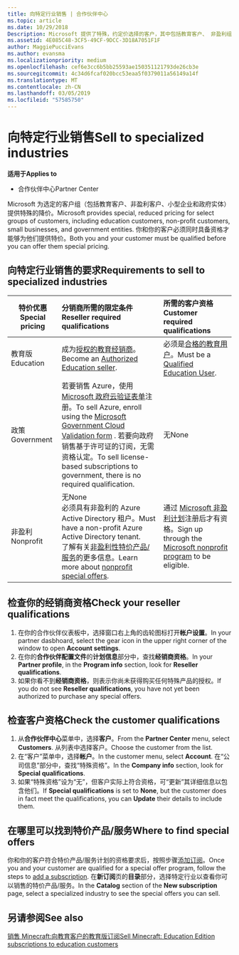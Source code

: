 ```yaml
---
title: 向特定行业销售 | 合作伙伴中心
ms.topic: article
ms.date: 10/29/2018
Description: Microsoft 提供了特殊，约定价选择的客户，其中包括教育客户、 非盈利组织客户和政府用户组。
ms.assetid: 4E085C48-3CF5-49CF-9DCC-3D18A7051F1F
author: MaggiePucciEvans
ms.author: evansma
ms.localizationpriority: medium
ms.openlocfilehash: cef6e3cc6b5bb25593ae150351121793de26cb3e
ms.sourcegitcommit: 4c34d6fcaf020bcc53eaa5f0379011a56149a14f
ms.translationtype: MT
ms.contentlocale: zh-CN
ms.lasthandoff: 03/05/2019
ms.locfileid: "57585750"
---
```

# <a name="sell-to-specialized-industries"></a><span data-ttu-id="09841-103">向特定行业销售</span><span class="sxs-lookup"><span data-stu-id="09841-103">Sell to specialized industries</span></span>

<span data-ttu-id="09841-104">**适用于**</span><span class="sxs-lookup"><span data-stu-id="09841-104">**Applies to**</span></span>

-  <span data-ttu-id="09841-105">合作伙伴中心</span><span class="sxs-lookup"><span data-stu-id="09841-105">Partner Center</span></span>

<span data-ttu-id="09841-106">Microsoft 为选定的客户组（包括教育客户、非盈利客户、小型企业和政府实体）提供特殊的降价。</span><span class="sxs-lookup"><span data-stu-id="09841-106">Microsoft provides special, reduced pricing for select groups of customers, including education customers, non-profit customers, small businesses, and government entities.</span></span> <span data-ttu-id="09841-107">你和你的客户必须同时具备资格才能够为他们提供特价。</span><span class="sxs-lookup"><span data-stu-id="09841-107">Both you and your customer must be qualified before you can offer them special pricing.</span></span> 

## <a name="requirements-to-sell-to-specialized-industries"></a><span data-ttu-id="09841-108">向特定行业销售的要求</span><span class="sxs-lookup"><span data-stu-id="09841-108">Requirements to sell to specialized industries</span></span>

|<span data-ttu-id="09841-109">**特价优惠**</span><span class="sxs-lookup"><span data-stu-id="09841-109">**Special pricing**</span></span>   |<span data-ttu-id="09841-110">**分销商所需的限定条件**</span><span class="sxs-lookup"><span data-stu-id="09841-110">**Reseller required qualifications**</span></span>   |<span data-ttu-id="09841-111">**所需的客户资格**</span><span class="sxs-lookup"><span data-stu-id="09841-111">**Customer required qualifications**</span></span>   |
|----------------------------|:---------------------------------|:------------------------------------------|
|<span data-ttu-id="09841-112">教育版</span><span class="sxs-lookup"><span data-stu-id="09841-112">Education</span></span>   |<span data-ttu-id="09841-113">成为[授权的教育经销商](https://www.mepn.com)。</span><span class="sxs-lookup"><span data-stu-id="09841-113">Become an [Authorized Education seller](https://www.mepn.com).</span></span>   | <span data-ttu-id="09841-114">必须是[合格的教育用户](https://www.microsoftvolumelicensing.com/DocumentSearch.aspx?Mode=3&DocumentTypeId=7)。</span><span class="sxs-lookup"><span data-stu-id="09841-114">Must be a [Qualified Education User](https://www.microsoftvolumelicensing.com/DocumentSearch.aspx?Mode=3&DocumentTypeId=7).</span></span>   |
|<span data-ttu-id="09841-115">政策</span><span class="sxs-lookup"><span data-stu-id="09841-115">Government</span></span>   |<span data-ttu-id="09841-116">若要销售 Azure，使用 [Microsoft 政府云验证表单](https://azuregov.microsoft.com/csp)注册。</span><span class="sxs-lookup"><span data-stu-id="09841-116">To sell Azure, enroll using the [Microsoft Government Cloud Validation form](https://azuregov.microsoft.com/csp) .</span></span> <span data-ttu-id="09841-117">若要向政府销售基于许可证的订阅，无需资格认定。</span><span class="sxs-lookup"><span data-stu-id="09841-117">To sell license-based subscriptions to government, there is no required qualification.</span></span>|   <span data-ttu-id="09841-118">无</span><span class="sxs-lookup"><span data-stu-id="09841-118">None</span></span>|
|<span data-ttu-id="09841-119">非盈利</span><span class="sxs-lookup"><span data-stu-id="09841-119">Nonprofit</span></span>  |<span data-ttu-id="09841-120">无</span><span class="sxs-lookup"><span data-stu-id="09841-120">None</span></span><br><span data-ttu-id="09841-121">必须具有非盈利的 Azure Active Directory 租户。</span><span class="sxs-lookup"><span data-stu-id="09841-121">Must have a non-profit Azure Active Directory tenant.</span></span><br><span data-ttu-id="09841-122">了解有关[非盈利性特价产品/服务](https://assetsprod.microsoft.com/mpn/en-us/nonprofit-skus-in-csp-faq.pdf)的更多信息。</span><span class="sxs-lookup"><span data-stu-id="09841-122">Learn more about [nonprofit special offers](https://assetsprod.microsoft.com/mpn/en-us/nonprofit-skus-in-csp-faq.pdf).</span></span>   |<span data-ttu-id="09841-123">通过 [Microsoft 非盈利计划](https://nonprofit.microsoft.com/#/register)注册后才有资格。</span><span class="sxs-lookup"><span data-stu-id="09841-123">Sign up through the [Microsoft nonprofit program](https://nonprofit.microsoft.com/#/register) to be eligible.</span></span>   |


## <a name="check-your-reseller-qualifications"></a><span data-ttu-id="09841-124">检查你的经销商资格</span><span class="sxs-lookup"><span data-stu-id="09841-124">Check your reseller qualifications</span></span>

1.  <span data-ttu-id="09841-125">在你的合作伙伴仪表板中，选择窗口右上角的齿轮图标打开**帐户设置**。</span><span class="sxs-lookup"><span data-stu-id="09841-125">In your partner dasbhoard, select the gear icon in the upper right corner of the window to open **Account settings**.</span></span>
2.  <span data-ttu-id="09841-126">在你的**合作伙伴配置文件**的**计划信息**部分中，查找**经销商资格**。</span><span class="sxs-lookup"><span data-stu-id="09841-126">In your **Partner profile**, in the **Program info** section, look for **Reseller qualifications**.</span></span>
3.  <span data-ttu-id="09841-127">如果你看不到**经销商资格**，则表示你尚未获得购买任何特殊产品的授权。</span><span class="sxs-lookup"><span data-stu-id="09841-127">If you do not see **Reseller qualifications**, you have not yet been authorized to purchase any special offers.</span></span>

## <a name="check-the-customer-qualifications"></a><span data-ttu-id="09841-128">检查客户资格</span><span class="sxs-lookup"><span data-stu-id="09841-128">Check the customer qualifications</span></span>

1.  <span data-ttu-id="09841-129">从**合作伙伴中心**菜单中，选择**客户**。</span><span class="sxs-lookup"><span data-stu-id="09841-129">From the **Partner Center** menu, select **Customers**.</span></span> <span data-ttu-id="09841-130">从列表中选择客户。</span><span class="sxs-lookup"><span data-stu-id="09841-130">Choose the customer from the list.</span></span>
2.  <span data-ttu-id="09841-131">在“客户”菜单中，选择**帐户**。</span><span class="sxs-lookup"><span data-stu-id="09841-131">In the customer menu, select **Account**.</span></span> <span data-ttu-id="09841-132">在“公司信息”部分中，查找“特殊资格”。</span><span class="sxs-lookup"><span data-stu-id="09841-132">In the **Company info** section, look for **Special qualifications**.</span></span>
3.  <span data-ttu-id="09841-133">如果“特殊资格”设为“无”，但客户实际上符合资格，可“更新”其详细信息以包含他们。</span><span class="sxs-lookup"><span data-stu-id="09841-133">If **Special qualifications** is set to **None**, but the customer does in fact meet the qualifications, you can **Update** their details to include them.</span></span>

## <a name="where-to-find-special-offers"></a><span data-ttu-id="09841-134">在哪里可以找到特价产品/服务</span><span class="sxs-lookup"><span data-stu-id="09841-134">Where to find special offers</span></span>

<span data-ttu-id="09841-135">你和你的客户符合特价产品/服务计划的资格要求后，按照步骤[添加订阅](create-a-new-subscription.md)。</span><span class="sxs-lookup"><span data-stu-id="09841-135">Once you and your customer are qualified for a special offer program, follow the steps to [add a subscription](create-a-new-subscription.md).</span></span> <span data-ttu-id="09841-136">在**新订阅**页的**目录**部分，选择特定行业以查看你可以销售的特价产品/服务。</span><span class="sxs-lookup"><span data-stu-id="09841-136">In the **Catalog** section of the **New subscription** page, select a specialized industry to see the special offers you can sell.</span></span>

## <a name="see-also"></a><span data-ttu-id="09841-137">另请参阅</span><span class="sxs-lookup"><span data-stu-id="09841-137">See also</span></span>

[<span data-ttu-id="09841-138">销售 Minecraft:向教育客户的教育版订阅</span><span class="sxs-lookup"><span data-stu-id="09841-138">Sell Minecraft: Education Edition subscriptions to education customers</span></span>](minecraft-subscriptions.md)


 

 

 




